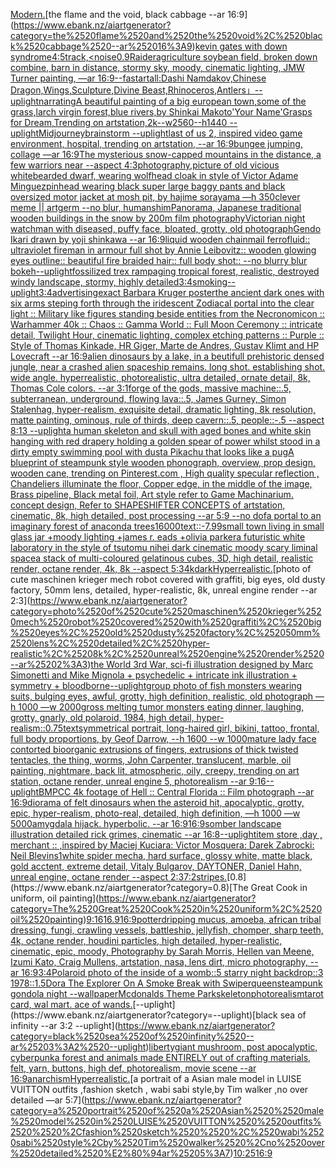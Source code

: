 [Modern.](https://www.ebank.nz/aiartgenerator?category=Modern.)[the flame and the void, black cabbage --ar 16:9](https://www.ebank.nz/aiartgenerator?category=the%2520flame%2520and%2520the%2520void%2C%2520black%2520cabbage%2520--ar%252016%3A9)[kevin gates with down syndrome](https://www.ebank.nz/aiartgenerator?category=kevin%2520gates%2520with%2520down%2520syndrome)[4:5](https://www.ebank.nz/aiartgenerator?category=4%3A5)[track,](https://www.ebank.nz/aiartgenerator?category=track%2C)[<noise](https://www.ebank.nz/aiartgenerator?category=%3Cnoise)[0.9](https://www.ebank.nz/aiartgenerator?category=0.9)[Raider](https://www.ebank.nz/aiartgenerator?category=Raider)[agriculture soybean field, broken down combine, barn in distance, stormy sky, moody, cinematic lighting, JMW Turner painting, —ar 16:9](https://www.ebank.nz/aiartgenerator?category=agriculture%2520soybean%2520field%2C%2520broken%2520down%2520combine%2C%2520barn%2520in%2520distance%2C%2520stormy%2520sky%2C%2520moody%2C%2520cinematic%2520lighting%2C%2520JMW%2520Turner%2520painting%2C%2520%E2%80%94ar%252016%3A9)[--fast](https://www.ebank.nz/aiartgenerator?category=--fast)[art](https://www.ebank.nz/aiartgenerator?category=art)[all:Dashi Namdakov,Chinese Dragon,Wings,Sculpture,Divine Beast,Rhinoceros,Antlers」](https://www.ebank.nz/aiartgenerator?category=all%3ADashi%2520Namdakov%2CChinese%2520Dragon%2CWings%2CSculpture%2CDivine%2520Beast%2CRhinoceros%2CAntlers%E3%80%8D)[--uplight](https://www.ebank.nz/aiartgenerator?category=--uplight)[narrating](https://www.ebank.nz/aiartgenerator?category=narrating)[A beautiful painting of a big european town,some of the grass,larch virgin forest,blue rivers,by Shinkai Makoto'Your Name'Grasps for Dream,Trending on artstation,2k--w2560--h1440 --uplight](https://www.ebank.nz/aiartgenerator?category=A%2520beautiful%2520painting%2520of%2520a%2520big%2520european%2520town%2Csome%2520of%2520the%2520grass%2Clarch%2520virgin%2520forest%2Cblue%2520rivers%2Cby%2520Shinkai%2520Makoto%27Your%2520Name%27Grasps%2520for%2520Dream%2CTrending%2520on%2520artstation%2C2k--w2560--h1440%2520--uplight)[Midjourney](https://www.ebank.nz/aiartgenerator?category=Midjourney)[brainstorm --uplight](https://www.ebank.nz/aiartgenerator?category=brainstorm%2520--uplight)[last of us 2, inspired video game environment, hospital, trending on artstation, --ar 16:9](https://www.ebank.nz/aiartgenerator?category=last%2520of%2520us%25202%2C%2520inspired%2520video%2520game%2520environment%2C%2520hospital%2C%2520trending%2520on%2520artstation%2C%2520--ar%252016%3A9)[bungee jumping, collage —ar 16:9](https://www.ebank.nz/aiartgenerator?category=bungee%2520jumping%2C%2520collage%2520%E2%80%94ar%252016%3A9)[The mysterious snow-capped mountains in the distance, a few warriors near --aspect 4:3](https://www.ebank.nz/aiartgenerator?category=The%2520mysterious%2520snow-capped%2520mountains%2520in%2520the%2520distance%2C%2520a%2520few%2520warriors%2520near%2520--aspect%25204%3A3)[photography,](https://www.ebank.nz/aiartgenerator?category=photography%2C)[picture of old vicious whitebearded dwarf, wearing wolfhead cloak in style of Victor Adame Minguez](https://www.ebank.nz/aiartgenerator?category=picture%2520of%2520old%2520vicious%2520whitebearded%2520dwarf%2C%2520wearing%2520wolfhead%2520cloak%2520in%2520style%2520of%2520Victor%2520Adame%2520Minguez)[pinhead wearing black super large baggy pants and black oversized motor jacket at mosh pit, by hajime sorayama —h 350](https://www.ebank.nz/aiartgenerator?category=pinhead%2520wearing%2520black%2520super%2520large%2520baggy%2520pants%2520and%2520black%2520oversized%2520motor%2520jacket%2520at%2520mosh%2520pit%2C%2520by%2520hajime%2520sorayama%2520%E2%80%94h%2520350)[clever meme || artgerm --no blur, humans](https://www.ebank.nz/aiartgenerator?category=clever%2520meme%2520%7C%7C%2520artgerm%2520--no%2520blur%2C%2520humans)[him](https://www.ebank.nz/aiartgenerator?category=him)[Panorama, Japanese traditional wooden buildings in the snow by 200m film photography](https://www.ebank.nz/aiartgenerator?category=Panorama%2C%2520Japanese%2520traditional%2520wooden%2520buildings%2520in%2520the%2520snow%2520by%2520200m%2520film%2520photography)[Victorian night watchman with diseased, puffy face, bloated, grotty, old photograph](https://www.ebank.nz/aiartgenerator?category=Victorian%2520night%2520watchman%2520with%2520diseased%2C%2520puffy%2520face%2C%2520bloated%2C%2520grotty%2C%2520old%2520photograph)[Gendo Ikari drawn by yoji shinkawa --ar 16:9](https://www.ebank.nz/aiartgenerator?category=Gendo%2520Ikari%2520drawn%2520by%2520yoji%2520shinkawa%2520--ar%252016%3A9)[liquid wooden chainmail ferrofluid:: ultraviolet fireman in armour full shot by Annie Leibovitz:: wooden glowing eyes outline:: beautiful fire braided hair:: full body shot:: --no blurry blur bokeh](https://www.ebank.nz/aiartgenerator?category=liquid%2520wooden%2520chainmail%2520ferrofluid%3A%3A%2520ultraviolet%2520fireman%2520in%2520armour%2520full%2520shot%2520by%2520Annie%2520Leibovitz%3A%3A%2520wooden%2520glowing%2520eyes%2520outline%3A%3A%2520beautiful%2520fire%2520braided%2520hair%3A%3A%2520full%2520body%2520shot%3A%3A%2520--no%2520blurry%2520blur%2520bokeh)[--uplight](https://www.ebank.nz/aiartgenerator?category=--uplight)[fossilized trex rampaging tropical forest, realistic, destroyed windy landscape, stormy, highly detailed](https://www.ebank.nz/aiartgenerator?category=fossilized%2520trex%2520rampaging%2520tropical%2520forest%2C%2520realistic%2C%2520destroyed%2520windy%2520landscape%2C%2520stormy%2C%2520highly%2520detailed)[3:4](https://www.ebank.nz/aiartgenerator?category=3%3A4)[smoking](https://www.ebank.nz/aiartgenerator?category=smoking)[--uplight](https://www.ebank.nz/aiartgenerator?category=--uplight)[3:4](https://www.ebank.nz/aiartgenerator?category=3%3A4)[advertising](https://www.ebank.nz/aiartgenerator?category=advertising)[exact Barbara Kruger poster](https://www.ebank.nz/aiartgenerator?category=exact%2520Barbara%2520Kruger%2520poster)[the ancient dark ones with six arms steping forth through the iridescent Zodiacal portal into the clear light :: Military like figures standing beside entities from the Necronomicon :: Warhammer 40k :: Chaos :: Gamma World :: Full Moon Ceremony :: intricate detail, Twilight Hour, cinematic lighting, complex etching patterns :: Purple :: Style of Thomas Kinkade, HR Giger, Marte de Andres, Gustav Klimt and HP Lovecraft --ar 16:9](https://www.ebank.nz/aiartgenerator?category=the%2520ancient%2520dark%2520ones%2520with%2520six%2520arms%2520steping%2520forth%2520through%2520the%2520iridescent%2520Zodiacal%2520portal%2520into%2520the%2520clear%2520light%2520%3A%3A%2520Military%2520like%2520figures%2520standing%2520beside%2520entities%2520from%2520the%2520Necronomicon%2520%3A%3A%2520Warhammer%252040k%2520%3A%3A%2520Chaos%2520%3A%3A%2520Gamma%2520World%2520%3A%3A%2520Full%2520Moon%2520Ceremony%2520%3A%3A%2520intricate%2520detail%2C%2520Twilight%2520Hour%2C%2520cinematic%2520lighting%2C%2520complex%2520etching%2520patterns%2520%3A%3A%2520Purple%2520%3A%3A%2520Style%2520of%2520Thomas%2520Kinkade%2C%2520HR%2520Giger%2C%2520Marte%2520de%2520Andres%2C%2520Gustav%2520Klimt%2520and%2520HP%2520Lovecraft%2520--ar%252016%3A9)[alien dinosaurs by a lake, in a beutifull prehistoric densed jungle, near a crashed alien spaceship remains. long shot. establishing shot. wide angle. hyperrealistic, photorealistic, ultra detailed, ornate detail, 8k, Thomas Cole colors. --ar 3:1](https://www.ebank.nz/aiartgenerator?category=alien%2520dinosaurs%2520by%2520a%2520lake%2C%2520in%2520a%2520beutifull%2520prehistoric%2520densed%2520jungle%2C%2520near%2520a%2520crashed%2520alien%2520spaceship%2520remains.%2520long%2520shot.%2520establishing%2520shot.%2520wide%2520angle.%2520hyperrealistic%2C%2520photorealistic%2C%2520ultra%2520detailed%2C%2520ornate%2520detail%2C%25208k%2C%2520Thomas%2520Cole%2520colors.%2520--ar%25203%3A1)[forge of the gods, massive machine::.5, subterranean, underground, flowing lava::.5, James Gurney, Simon Stalenhag, hyper-realism, exquisite detail, dramatic lighting, 8k resolution, matte painting, ominous, rule of thirds, deep cavern::.5, people::-.5 --aspect 8:13 --uplight](https://www.ebank.nz/aiartgenerator?category=forge%2520of%2520the%2520gods%2C%2520massive%2520machine%3A%3A.5%2C%2520subterranean%2C%2520underground%2C%2520flowing%2520lava%3A%3A.5%2C%2520James%2520Gurney%2C%2520Simon%2520Stalenhag%2C%2520hyper-realism%2C%2520exquisite%2520detail%2C%2520dramatic%2520lighting%2C%25208k%2520resolution%2C%2520matte%2520painting%2C%2520ominous%2C%2520rule%2520of%2520thirds%2C%2520deep%2520cavern%3A%3A.5%2C%2520people%3A%3A-.5%2520--aspect%25208%3A13%2520--uplight)[a  human skeleton and skull with aged bones and white skin hanging with red drapery holding a golden spear of power whilst stood in a dirty empty swimming pool with dust](https://www.ebank.nz/aiartgenerator?category=a%2520%2520human%2520skeleton%2520and%2520skull%2520with%2520aged%2520bones%2520and%2520white%2520skin%2520hanging%2520with%2520red%2520drapery%2520holding%2520a%2520golden%2520spear%2520of%2520power%2520whilst%2520stood%2520in%2520a%2520dirty%2520empty%2520swimming%2520pool%2520with%2520dust)[a Pikachu that looks like a pug](https://www.ebank.nz/aiartgenerator?category=a%2520Pikachu%2520that%2520looks%2520like%2520a%2520pug)[A blueprint of steampunk style wooden phonograph,  overview, prop design, wooden cane,  trending on Pinterest.com  , High quality specular reflection ,  Chandeliers illuminate the floor, Copper  edge, in the middle of the image, Brass pipeline,  Black metal foil,  Art style refer to Game Machinarium.  concept design, Refer to SHAPESHIFTER CONCEPTS  of artstation, cinematic,  8k, high detailed,  post processing    --ar 5:9   --no dof](https://www.ebank.nz/aiartgenerator?category=A%2520blueprint%2520of%2520steampunk%2520style%2520wooden%2520phonograph%2C%2520%2520overview%2C%2520prop%2520design%2C%2520wooden%2520cane%2C%2520%2520trending%2520on%2520Pinterest.com%2520%2520%2C%2520High%2520quality%2520specular%2520reflection%2520%2C%2520%2520Chandeliers%2520illuminate%2520the%2520floor%2C%2520Copper%2520%2520edge%2C%2520in%2520the%2520middle%2520of%2520the%2520image%2C%2520Brass%2520pipeline%2C%2520%2520Black%2520metal%2520foil%2C%2520%2520Art%2520style%2520refer%2520to%2520Game%2520Machinarium.%2520%2520concept%2520design%2C%2520Refer%2520to%2520SHAPESHIFTER%2520CONCEPTS%2520%2520of%2520artstation%2C%2520cinematic%2C%2520%25208k%2C%2520high%2520detailed%2C%2520%2520post%2520processing%2520%2520%2520%2520--ar%25205%3A9%2520%2520%2520--no%2520dof)[a portal to an imaginary forest of anaconda trees](https://www.ebank.nz/aiartgenerator?category=a%2520portal%2520to%2520an%2520imaginary%2520forest%2520of%2520anaconda%2520trees)[16000](https://www.ebank.nz/aiartgenerator?category=16000)[text::-7.99](https://www.ebank.nz/aiartgenerator?category=text%3A%3A-7.99)[](https://www.ebank.nz/aiartgenerator?category=)[small town living in small glass jar +moody lighting +james r. eads +olivia parker](https://www.ebank.nz/aiartgenerator?category=small%2520town%2520living%2520in%2520small%2520glass%2520jar%2520%2Bmoody%2520lighting%2520%2Bjames%2520r.%2520eads%2520%2Bolivia%2520parker)[a futuristic white laboratory in the style of tsutomu nihei dark cinematic moody scary liminal space](https://www.ebank.nz/aiartgenerator?category=a%2520futuristic%2520white%2520laboratory%2520in%2520the%2520style%2520of%2520tsutomu%2520nihei%2520dark%2520cinematic%2520moody%2520scary%2520liminal%2520space)[a stack of multi-coloured gelatinous cubes, 3D, high detail, realistic render, octane render, 4k, 8k --aspect 5:3](https://www.ebank.nz/aiartgenerator?category=a%2520stack%2520of%2520multi-coloured%2520gelatinous%2520cubes%2C%25203D%2C%2520high%2520detail%2C%2520realistic%2520render%2C%2520octane%2520render%2C%25204k%2C%25208k%2520--aspect%25205%3A3)[4k](https://www.ebank.nz/aiartgenerator?category=4k)[dark](https://www.ebank.nz/aiartgenerator?category=dark)[Hyperrealistic.](https://www.ebank.nz/aiartgenerator?category=Hyperrealistic.)[photo of cute maschinen krieger mech robot covered with graffiti, big eyes, old dusty factory, 50mm lens, detailed, hyper-realistic, 8k, unreal engine render --ar 2:3](https://www.ebank.nz/aiartgenerator?category=photo%2520of%2520cute%2520maschinen%2520krieger%2520mech%2520robot%2520covered%2520with%2520graffiti%2C%2520big%2520eyes%2C%2520old%2520dusty%2520factory%2C%252050mm%2520lens%2C%2520detailed%2C%2520hyper-realistic%2C%25208k%2C%2520unreal%2520engine%2520render%2520--ar%25202%3A3)[the World 3rd War, sci-fi illustration designed by Marc Simonetti and Mike Mignola + psychedelic + intricate ink illustration + symmetry + bloodborne](https://www.ebank.nz/aiartgenerator?category=the%2520World%25203rd%2520War%2C%2520sci-fi%2520illustration%2520designed%2520by%2520Marc%2520Simonetti%2520and%2520Mike%2520Mignola%2520%2B%2520psychedelic%2520%2B%2520intricate%2520ink%2520illustration%2520%2B%2520symmetry%2520%2B%2520bloodborne)[--uplight](https://www.ebank.nz/aiartgenerator?category=--uplight)[group photo of fish monsters wearing suits, bulging eyes, awful, grotty, high definition, realistic, old photograph —h 1000 —w 2000](https://www.ebank.nz/aiartgenerator?category=group%2520photo%2520of%2520fish%2520monsters%2520wearing%2520suits%2C%2520bulging%2520eyes%2C%2520awful%2C%2520grotty%2C%2520high%2520definition%2C%2520realistic%2C%2520old%2520photograph%2520%E2%80%94h%25201000%2520%E2%80%94w%25202000)[gross melting tumor monsters eating dinner, laughing, grotty, gnarly, old polaroid, 1984, high detail, hyper-realism](https://www.ebank.nz/aiartgenerator?category=gross%2520melting%2520tumor%2520monsters%2520eating%2520dinner%2C%2520laughing%2C%2520grotty%2C%2520gnarly%2C%2520old%2520polaroid%2C%25201984%2C%2520high%2520detail%2C%2520hyper-realism)[::0.75](https://www.ebank.nz/aiartgenerator?category=%3A%3A0.75)[text](https://www.ebank.nz/aiartgenerator?category=text)[symmetrical portrait, long-haired girl, bikini, tattoo, frontal, full body proportions, by Geof Darrow, --h 1600 --w 1000](https://www.ebank.nz/aiartgenerator?category=symmetrical%2520portrait%2C%2520long-haired%2520girl%2C%2520bikini%2C%2520tattoo%2C%2520frontal%2C%2520full%2520body%2520proportions%2C%2520by%2520Geof%2520Darrow%2C%2520--h%25201600%2520--w%25201000)[mature lady face contorted bioorganic extrusions of fingers, extrusions of thick twisted tentacles, the thing, worms, John Carpenter,  translucent, marble,  oil painting, nightmare, back lit, atmospheric, oily, creepy,  trending on art station, octane render, unreal engine 5, photorealism --ar 9:16](https://www.ebank.nz/aiartgenerator?category=mature%2520lady%2520face%2520contorted%2520bioorganic%2520extrusions%2520of%2520fingers%2C%2520extrusions%2520of%2520thick%2520twisted%2520tentacles%2C%2520the%2520thing%2C%2520worms%2C%2520John%2520Carpenter%2C%2520%2520translucent%2C%2520marble%2C%2520%2520oil%2520painting%2C%2520nightmare%2C%2520back%2520lit%2C%2520atmospheric%2C%2520oily%2C%2520creepy%2C%2520%2520trending%2520on%2520art%2520station%2C%2520octane%2520render%2C%2520unreal%2520engine%25205%2C%2520photorealism%2520--ar%25209%3A16)[--uplight](https://www.ebank.nz/aiartgenerator?category=--uplight)[BMPCC 4k  footage of Hell :: Central Florida :: Film photograph --ar 16:9](https://www.ebank.nz/aiartgenerator?category=BMPCC%25204k%2520%2520footage%2520of%2520Hell%2520%3A%3A%2520Central%2520Florida%2520%3A%3A%2520Film%2520photograph%2520--ar%252016%3A9)[diorama of felt dinosaurs when the asteroid hit, apocalyptic, grotty, epic, hyper-realism, photo-real, detailed, high definition, —h 1000 —w 5000](https://www.ebank.nz/aiartgenerator?category=diorama%2520of%2520felt%2520dinosaurs%2520when%2520the%2520asteroid%2520hit%2C%2520apocalyptic%2C%2520grotty%2C%2520epic%2C%2520hyper-realism%2C%2520photo-real%2C%2520detailed%2C%2520high%2520definition%2C%2520%E2%80%94h%25201000%2520%E2%80%94w%25205000)[amygdala hijack.  hyperbolic.  --ar 16:9](https://www.ebank.nz/aiartgenerator?category=amygdala%2520hijack.%2520%2520hyperbolic.%2520%2520--ar%252016%3A9)[16:9](https://www.ebank.nz/aiartgenerator?category=16%3A9)[somber landscape illustration detailed rick grimes, cinematic --ar 16:8](https://www.ebank.nz/aiartgenerator?category=somber%2520landscape%2520illustration%2520detailed%2520rick%2520grimes%2C%2520cinematic%2520--ar%252016%3A8)[--uplight](https://www.ebank.nz/aiartgenerator?category=--uplight)[item store ,day , merchant :: ,inspired by Maciej Kuciara: Victor Mosquera: Darek Zabrocki: Neil Blevins](https://www.ebank.nz/aiartgenerator?category=item%2520store%2520%2Cday%2520%2C%2520merchant%2520%3A%3A%2520%2Cinspired%2520by%2520Maciej%2520Kuciara%3A%2520Victor%2520Mosquera%3A%2520Darek%2520Zabrocki%3A%2520Neil%2520Blevins)[1](https://www.ebank.nz/aiartgenerator?category=1)[white spider mecha, hard surface, glossy white, matte black, gold acctent, extreme detail, Vitaly Bulgarov, DAYTONER, Daniel Hahn, unreal engine, octane render --aspect 2:3](https://www.ebank.nz/aiartgenerator?category=white%2520spider%2520mecha%2C%2520hard%2520surface%2C%2520glossy%2520white%2C%2520matte%2520black%2C%2520gold%2520acctent%2C%2520extreme%2520detail%2C%2520Vitaly%2520Bulgarov%2C%2520DAYTONER%2C%2520Daniel%2520Hahn%2C%2520unreal%2520engine%2C%2520octane%2520render%2520--aspect%25202%3A3)[7:2](https://www.ebank.nz/aiartgenerator?category=7%3A2)[stripes.](https://www.ebank.nz/aiartgenerator?category=stripes.)[0.8](https://www.ebank.nz/aiartgenerator?category=0.8)[The Great Cook in uniform, oil painting](https://www.ebank.nz/aiartgenerator?category=The%2520Great%2520Cook%2520in%2520uniform%2C%2520oil%2520painting)[9:16](https://www.ebank.nz/aiartgenerator?category=9%3A16)[16.9](https://www.ebank.nz/aiartgenerator?category=16.9)[16:9](https://www.ebank.nz/aiartgenerator?category=16%3A9)[potter](https://www.ebank.nz/aiartgenerator?category=potter)[dripping mucus, amoeba, african tribal dressing, fungi, crawling vessels, battleship, jellyfish, chomper, sharp teeth, 4k, octane render, houdini particles, high detailed, hyper-realistic, cinematic, epic, moody, Photography by Sarah Morris, Hellen van Meene, Izumi Kato, Craig Mullens, artstation, nasa, lens dirt, micro photography, --ar 16:9](https://www.ebank.nz/aiartgenerator?category=dripping%2520mucus%2C%2520amoeba%2C%2520african%2520tribal%2520dressing%2C%2520fungi%2C%2520crawling%2520vessels%2C%2520battleship%2C%2520jellyfish%2C%2520chomper%2C%2520sharp%2520teeth%2C%25204k%2C%2520octane%2520render%2C%2520houdini%2520particles%2C%2520high%2520detailed%2C%2520hyper-realistic%2C%2520cinematic%2C%2520epic%2C%2520moody%2C%2520Photography%2520by%2520Sarah%2520Morris%2C%2520Hellen%2520van%2520Meene%2C%2520Izumi%2520Kato%2C%2520Craig%2520Mullens%2C%2520artstation%2C%2520nasa%2C%2520lens%2520dirt%2C%2520micro%2520photography%2C%2520--ar%252016%3A9)[3:4](https://www.ebank.nz/aiartgenerator?category=3%3A4)[Polaroid photo of the inside of a womb::5 starry night backdrop::3 1978::1.5](https://www.ebank.nz/aiartgenerator?category=Polaroid%2520photo%2520of%2520the%2520inside%2520of%2520a%2520womb%3A%3A5%2520starry%2520night%2520backdrop%3A%3A3%25201978%3A%3A1.5)[Dora The Explorer On A Smoke Break with Swiper](https://www.ebank.nz/aiartgenerator?category=Dora%2520The%2520Explorer%2520On%2520A%2520Smoke%2520Break%2520with%2520Swiper)[queen](https://www.ebank.nz/aiartgenerator?category=queen)[steampunk gondola night --wallpaper](https://www.ebank.nz/aiartgenerator?category=steampunk%2520gondola%2520night%2520--wallpaper)[Mcdonalds Theme Park](https://www.ebank.nz/aiartgenerator?category=Mcdonalds%2520Theme%2520Park)[skeleton](https://www.ebank.nz/aiartgenerator?category=skeleton)[photorealism](https://www.ebank.nz/aiartgenerator?category=photorealism)[tarot card, wal mart. ace of wands.](https://www.ebank.nz/aiartgenerator?category=tarot%2520card%2C%2520wal%2520mart.%2520ace%2520of%2520wands.)[--uplight](https://www.ebank.nz/aiartgenerator?category=--uplight)[black sea of infinity --ar 3:2 --uplight](https://www.ebank.nz/aiartgenerator?category=black%2520sea%2520of%2520infinity%2520--ar%25203%3A2%2520--uplight)[liberty](https://www.ebank.nz/aiartgenerator?category=liberty)[giant mushroom, post apocalyptic, cyberpunk](https://www.ebank.nz/aiartgenerator?category=giant%2520mushroom%2C%2520post%2520apocalyptic%2C%2520cyberpunk)[a forest and animals made ENTIRELY out of crafting materials, felt, yarn, buttons, high def, photorealism, movie scene --ar 16:9](https://www.ebank.nz/aiartgenerator?category=a%2520forest%2520and%2520animals%2520made%2520ENTIRELY%2520out%2520of%2520crafting%2520materials%2C%2520felt%2C%2520yarn%2C%2520buttons%2C%2520high%2520def%2C%2520photorealism%2C%2520movie%2520scene%2520--ar%252016%3A9)[anarchism](https://www.ebank.nz/aiartgenerator?category=anarchism)[Hyperrealistic.](https://www.ebank.nz/aiartgenerator?category=Hyperrealistic.)[a portrait of a Asian  male model in LUISE VUITTON  outfits  ,fashion sketch  , wabi sabi style,by Tim walker ,no over detailed —ar 5:7](https://www.ebank.nz/aiartgenerator?category=a%2520portrait%2520of%2520a%2520Asian%2520%2520male%2520model%2520in%2520LUISE%2520VUITTON%2520%2520outfits%2520%2520%2Cfashion%2520sketch%2520%2520%2C%2520wabi%2520sabi%2520style%2Cby%2520Tim%2520walker%2520%2Cno%2520over%2520detailed%2520%E2%80%94ar%25205%3A7)[10:25](https://www.ebank.nz/aiartgenerator?category=10%3A25)[16:9](https://www.ebank.nz/aiartgenerator?category=16%3A9)